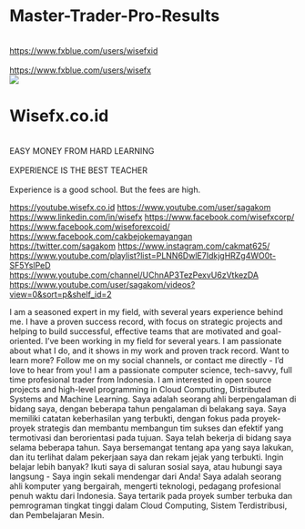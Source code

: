 # Master-Trader-Pro-Results

<br> https://www.fxblue.com/users/wisefxid </br>
<br> https://www.fxblue.com/users/wisefx </br>
<a href="//www.fxblue.com/users/wisefxid/stats"><img src="//www.fxblue.com/banner.aspx?id=wisefxid&t=300"/></a>

<h1> Wisefx.co.id </h1> 


<br> EASY MONEY FROM HARD LEARNING </br>
<br> EXPERIENCE IS THE BEST TEACHER </br>
<br> Experience is a good school. But the fees are high. </br>

https://youtube.wisefx.co.id
https://www.youtube.com/user/sagakom
https://www.linkedin.com/in/wisefx
https://www.facebook.com/wisefxcorp/
https://www.facebook.com/wiseforexcoid/
https://www.facebook.com/cakbejokemayangan
https://twitter.com/sagakom
https://www.instagram.com/cakmat625/
https://www.youtube.com/playlist?list=PLNN6DwlE7IdkjgHRZg4WO0t-SF5YslPeD
https://www.youtube.com/channel/UChnAP3TezPexvU6zVtkezDA
https://www.youtube.com/user/sagakom/videos?view=0&sort=p&shelf_id=2

I am a seasoned expert in my field, with several years experience behind me. 
I have a proven success record, with focus on strategic projects and helping to build successful, 
effective teams that are motivated and goal-oriented.
I’ve been working in my field for several years.
I am passionate about what I do, and it shows in my work and proven track record.
Want to learn more? Follow me on my social channels, or contact me directly - I’d love to hear from you!
I am a passionate computer science, tech-savvy, full time profesional trader from Indonesia. 
I am interested in open source projects and high-level programming in Cloud Computing, 
Distributed Systems and Machine Learning.
Saya adalah seorang ahli berpengalaman di bidang saya, dengan beberapa tahun pengalaman di belakang saya.
Saya memiliki catatan keberhasilan yang terbukti, dengan fokus pada proyek-proyek strategis dan membantu membangun tim sukses dan efektif yang termotivasi dan berorientasi pada tujuan.
Saya telah bekerja di bidang saya selama beberapa tahun.
Saya bersemangat tentang apa yang saya lakukan, dan itu terlihat dalam pekerjaan saya dan rekam jejak yang terbukti.
Ingin belajar lebih banyak? Ikuti saya di saluran sosial saya, atau hubungi saya langsung - Saya ingin sekali mendengar dari Anda!
Saya adalah seorang ahli komputer yang bergairah, mengerti teknologi, pedagang profesional penuh waktu dari Indonesia. Saya tertarik pada proyek sumber terbuka dan pemrograman tingkat tinggi dalam Cloud Computing, Sistem Terdistribusi, dan Pembelajaran Mesin.


